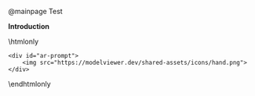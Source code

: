 @mainpage Test

__Introduction__

\htmlonly

<script type="module" src="https://unpkg.com/@google/model-viewer/dist/model-viewer.min.js"></script>

<model-viewer src="model.glb" ar ar-modes="webxr scene-viewer quick-look" camera-controls poster="poster_monkey.png" shadow-intensity="1" environment-image="spruit_sunrise_1k_HDR.hdr" min-camera-orbit="auto 20deg auto" max-camera-orbit="auto 90deg auto" style="width:100%;height:800px;">
    <div class="progress-bar hide" slot="progress-bar">
        <div class="update-bar"></div>
    </div>

    <div id="ar-prompt">
        <img src="https://modelviewer.dev/shared-assets/icons/hand.png">
    </div>
</model-viewer>


\endhtmlonly
